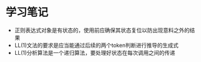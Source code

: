 # 学习笔记

* 正则表达式对象是有状态的，使用前应确保其状态复位以防出现意料之外的结果
* LL(1)文法的要求是应当能通过后续的两个token判断进行推导的生成式
* LL(1)分析算法是一个递归算法，要处理好状态在每次调用之间的传递
